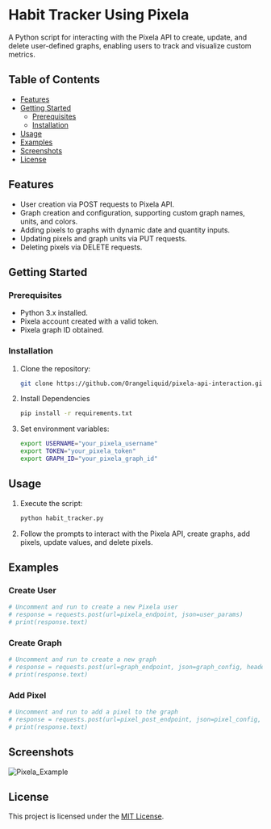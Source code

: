 # Habit Tracker Using Pixela

A Python script for interacting with the Pixela API to create, update, and delete user-defined graphs, enabling users to track and visualize custom metrics.

## Table of Contents

- [Features](#features)
- [Getting Started](#getting-started)
  - [Prerequisites](#prerequisites)
  - [Installation](#installation)
- [Usage](#usage)
- [Examples](#examples)
- [Screenshots](#screenshots)
- [License](#license)

## Features

- User creation via POST requests to Pixela API.
- Graph creation and configuration, supporting custom graph names, units, and colors.
- Adding pixels to graphs with dynamic date and quantity inputs.
- Updating pixels and graph units via PUT requests.
- Deleting pixels via DELETE requests.

## Getting Started

### Prerequisites

- Python 3.x installed.
- Pixela account created with a valid token.
- Pixela graph ID obtained.

### Installation

1. Clone the repository:
   ```bash
   git clone https://github.com/Orangeliquid/pixela-api-interaction.git
   ```

2. Install Dependencies
   ```bash
   pip install -r requirements.txt
   ```
   
3. Set environment variables:
   ```bash
   export USERNAME="your_pixela_username"
   export TOKEN="your_pixela_token"
   export GRAPH_ID="your_pixela_graph_id"
   ```

## Usage

1. Execute the script:
   ```bash
   python habit_tracker.py
   ```
   
2. Follow the prompts to interact with the Pixela API, create graphs, add pixels, update values, and delete pixels.

## Examples

### Create User
   ```python
   # Uncomment and run to create a new Pixela user
   # response = requests.post(url=pixela_endpoint, json=user_params)
   # print(response.text)
   ```

### Create Graph
   ```python
   # Uncomment and run to create a new graph
   # response = requests.post(url=graph_endpoint, json=graph_config, headers=headers)
   # print(response.text)
   ```

### Add Pixel
   ```python
   # Uncomment and run to add a pixel to the graph
   # response = requests.post(url=pixel_post_endpoint, json=pixel_config, headers=headers)
   # print(response.text)
   ```

## Screenshots
![Pixela_Example](https://github.com/Orangeliquid/Habit-Tracker/assets/127478612/999ced44-220b-41a5-a870-a5c02ea5acbc)

## License
This project is licensed under the [MIT License](LICENSE.txt).
